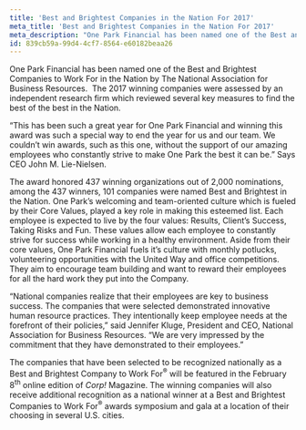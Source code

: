 ```yaml
---
title: 'Best and Brightest Companies in the Nation For 2017'
meta_title: 'Best and Brightest Companies in the Nation For 2017'
meta_description: "One Park Financial has been named one of the Best and Brightest Companies to Work For in the Nation by The National Association for Business Resources. \_The 2017 winning companies were assessed by an independent research firm which reviewed several key measures to find the best of the best in the Nation."
id: 839cb59a-99d4-4cf7-8564-e60182beaa26
---
```

One Park Financial has been named one of the Best and Brightest Companies to Work For in the Nation by The National Association for Business Resources.  The 2017 winning companies were assessed by an independent research firm which reviewed several key measures to find the best of the best in the Nation.

“This has been such a great year for One Park Financial and winning this award was such a special way to end the year for us and our team. We couldn’t win awards, such as this one, without the support of our amazing employees who constantly strive to make One Park the best it can be.” Says CEO John M. Lie-Nielsen.

The award honored 437 winning organizations out of 2,000 nominations, among the 437 winners, 101 companies were named Best and Brightest in the Nation. One Park’s welcoming and team-oriented culture which is fueled by their Core Values, played a key role in making this esteemed list. Each employee is expected to live by the four values: Results, Client’s Success, Taking Risks and Fun. These values allow each employee to constantly strive for success while working in a healthy environment. Aside from their core values, One Park Financial fuels it’s culture with monthly potlucks, volunteering opportunities with the United Way and office competitions. They aim to encourage team building and want to reward their employees for all the hard work they put into the Company.

“National companies realize that their employees are key to business success. The companies that were selected demonstrated innovative human resource practices. They intentionally keep employee needs at the forefront of their policies,” said Jennifer Kluge, President and CEO, National Association for Business Resources. “We are very impressed by the commitment that they have demonstrated to their employees.”

The companies that have been selected to be recognized nationally as a Best and Brightest Company to Work For<sup>®</sup> will be featured in the February 8<sup>th</sup> online edition of <em>Corp! </em>Magazine. The winning companies will also receive additional recognition as a national winner at a Best and Brightest Companies to Work For<sup>®</sup> awards symposium and gala at a location of their choosing in several U.S. cities.